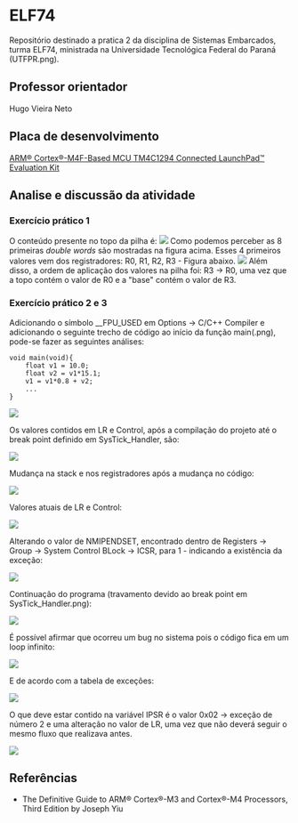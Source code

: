 # ELF74

Repositório destinado a pratica 2 da disciplina de Sistemas Embarcados, turma ELF74, ministrada na Universidade Tecnológica Federal do Paraná (UTFPR.png). 

## Professor orientador

Hugo Vieira Neto

## Placa de desenvolvimento

[ARM® Cortex®-M4F-Based MCU TM4C1294 Connected LaunchPad™ Evaluation Kit](https://www.ti.com/tool/EK-TM4C1294XL.png)

## Analise e discussão da atividade
### Exercício prático 1
O conteúdo presente no topo da pilha é:
![](/images/stack_1.png)
Como podemos perceber as 8 primeiras *double words* são mostradas na figura acima. Esses 4 primeiros valores vem dos registradores: R0, R1, R2, R3 - Figura abaixo.
![](/images/registradores_1.png)
Além disso, a ordem de aplicação dos valores na pilha foi: R3 -> R0,  uma vez que a topo contém o valor de R0 e a "base" contém o valor de R3.

### Exercício prático 2 e 3
Adicionando o símbolo __FPU_USED em Options → C/C++ Compiler e adicionando o seguinte trecho de código ao início da função main(.png), pode-se fazer as seguintes análises:

    void main(void){
	    float v1 = 10.0;
	    float v2 = v1*15.1;
	    v1 = v1*0.8 + v2;
	    ...
	}


![](/images/geral_2.png)

Os valores contidos em LR e Control, após a compilação do projeto até o break point definido em SysTick_Handler, são:

![](/images/lr_control_2.png)

Mudança na stack e nos registradores após a mudança no código:

![](/images/stack_register_2_float.png)

Valores atuais de LR e Control:

![](/images/lr_control_2_float.png)

Alterando o valor de NMIPENDSET, encontrado dentro de Registers  → Group  → System Control BLock  → ICSR, para 1 - indicando a existência da exceção:

![](/images/nmipendset_ok.png)

Continuação do programa (travamento devido ao break point em SysTick_Handler.png):

![](/images/travamento_2.png)

É possível afirmar que ocorreu um bug  no sistema pois o código fica em um loop infinito:

![](/images/loop_infi.png)

E de acordo com a tabela de exceções:

![](/images/tabela_exe.png)

O que deve estar contido na variável IPSR é o valor 0x02  → exceção de número 2 e uma alteração no valor de LR, uma vez que não deverá seguir o mesmo fluxo que realizava antes.

![](/images/resultado_final_exe_2.png)

## Referências
- The Definitive Guide to ARM® Cortex®-M3 and Cortex®-M4 Processors, Third Edition by Joseph Yiu